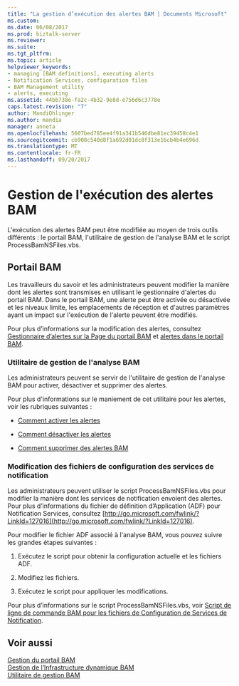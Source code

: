 ```yaml
---
title: "La gestion d’exécution des alertes BAM | Documents Microsoft"
ms.custom: 
ms.date: 06/08/2017
ms.prod: biztalk-server
ms.reviewer: 
ms.suite: 
ms.tgt_pltfrm: 
ms.topic: article
helpviewer_keywords:
- managing [BAM definitions], executing alerts
- Notification Services, configuration files
- BAM Management utility
- alerts, executing
ms.assetid: 44bb738e-fa2c-4b32-9e8d-e756d6c3778e
caps.latest.revision: "7"
author: MandiOhlinger
ms.author: mandia
manager: anneta
ms.openlocfilehash: 5607bed785ee4f91a341b546dbe81ec39458c4e1
ms.sourcegitcommit: cb908c540d8f1a692d01dc8f313e16cb4b4e696d
ms.translationtype: MT
ms.contentlocale: fr-FR
ms.lasthandoff: 09/20/2017
---
```

# <a name="managing-bam-alert-execution"></a>Gestion de l'exécution des alertes BAM
L'exécution des alertes BAM peut être modifiée au moyen de trois outils différents : le portail BAM, l'utilitaire de gestion de l'analyse BAM et le script ProcessBamNSFiles.vbs.  
  
## <a name="bam-portal"></a>Portail BAM  
 Les travailleurs du savoir et les administrateurs peuvent modifier la manière dont les alertes sont transmises en utilisant le gestionnaire d'alertes du portail BAM. Dans le portail BAM, une alerte peut être activée ou désactivée et les niveaux limite, les emplacements de réception et d'autres paramètres ayant un impact sur l'exécution de l'alerte peuvent être modifiés.  
  
 Pour plus d’informations sur la modification des alertes, consultez [Gestionnaire d’alertes sur la Page du portail BAM](../core/alert-manager-on-the-bam-portal-page.md) et [alertes dans le portail BAM](../core/alerts-in-the-bam-portal.md).  
  
### <a name="bam-management-utility"></a>Utilitaire de gestion de l'analyse BAM  
 Les administrateurs peuvent se servir de l'utilitaire de gestion de l'analyse BAM pour activer, désactiver et supprimer des alertes.  
  
 Pour plus d'informations sur le maniement de cet utilitaire pour les alertes, voir les rubriques suivantes :  
  
-   [Comment activer les alertes](../core/how-to-enable-alerts.md) 
  
-   [Comment désactiver les alertes](../core/how-to-disable-alerts.md)  
  
-   [Comment supprimer des alertes BAM](../core/how-to-remove-bam-alerts.md)  
  
### <a name="modifying-notification-services-configuration-files"></a>Modification des fichiers de configuration des services de notification  
 Les administrateurs peuvent utiliser le script ProcessBamNSFiles.vbs pour modifier la manière dont les services de notification envoient des alertes. Pour plus d’informations du fichier de définition d’Application (ADF) pour Notification Services, consultez [http://go.microsoft.com/fwlink/?LinkId=127016](http://go.microsoft.com/fwlink/?LinkId=127016).  
  
 Pour modifier le fichier ADF associé à l'analyse BAM, vous pouvez suivre les grandes étapes suivantes :  
  
1.  Exécutez le script pour obtenir la configuration actuelle et les fichiers ADF.  
  
2.  Modifiez les fichiers.  
  
3.  Exécutez le script pour appliquer les modifications.  
  
 Pour plus d’informations sur le script ProcessBamNSFiles.vbs, voir [Script de ligne de commande BAM pour les fichiers de Configuration de Services de Notification](../core/bam-command-line-script-for-notification-services-configuration-files.md).  
  
## <a name="see-also"></a>Voir aussi  
 [Gestion du portail BAM](../core/managing-the-bam-portal.md)   
 [Gestion de l’Infrastructure dynamique BAM](../core/managing-the-bam-dynamic-infrastructure.md)   
 [Utilitaire de gestion BAM](../core/bam-management-utility.md)